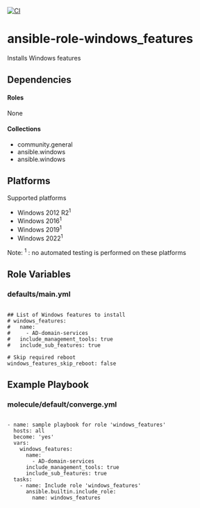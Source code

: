 [![CI](https://github.com/de-it-krachten/ansible-role-windows_features/workflows/CI/badge.svg?event=push)](https://github.com/de-it-krachten/ansible-role-windows_features/actions?query=workflow%3ACI)


# ansible-role-windows_features

Installs Windows features



## Dependencies

#### Roles
None

#### Collections
- community.general
- ansible.windows
- ansible.windows

## Platforms

Supported platforms

- Windows 2012 R2<sup>1</sup>
- Windows 2016<sup>1</sup>
- Windows 2019<sup>1</sup>
- Windows 2022<sup>1</sup>

Note:
<sup>1</sup> : no automated testing is performed on these platforms

## Role Variables
### defaults/main.yml
<pre><code>
## List of Windows features to install
# windows_features:
#   name:
#     - AD-domain-services
#   include_management_tools: true
#   include_sub_features: true

# Skip required reboot
windows_features_skip_reboot: false
</pre></code>




## Example Playbook
### molecule/default/converge.yml
<pre><code>
- name: sample playbook for role 'windows_features'
  hosts: all
  become: 'yes'
  vars:
    windows_features:
      name:
        - AD-domain-services
      include_management_tools: true
      include_sub_features: true
  tasks:
    - name: Include role 'windows_features'
      ansible.builtin.include_role:
        name: windows_features
</pre></code>
